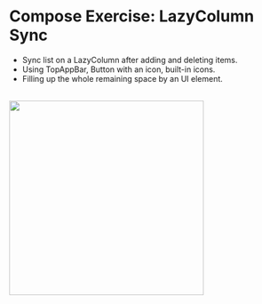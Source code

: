 # Compose Exercise: LazyColumn Sync
- Sync list on a LazyColumn after adding and deleting items.
- Using TopAppBar, Button with an icon, built-in icons.
- Filling up the whole remaining space by an UI element.

<br />

<img src="https://user-images.githubusercontent.com/67064997/128023990-29b29541-2484-4f98-99aa-b88112546c0e.png" width="350" />

